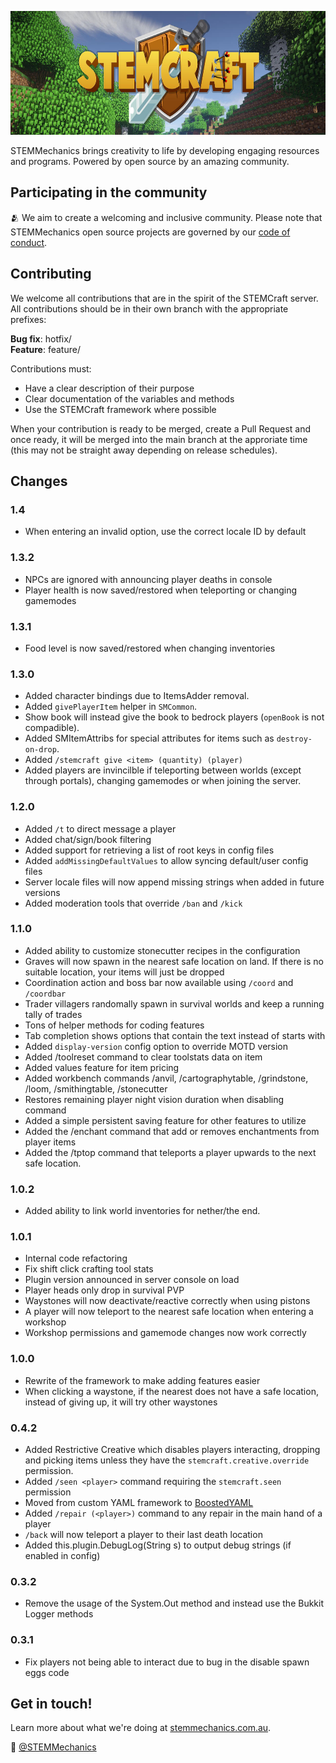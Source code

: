 <p align="center"><img src="https://github.com/STEMMechanics/.github/blob/main/stemcraft-sky-logo.jpg?raw=true" width="666" height="198"></p>

STEMMechanics brings creativity to life by developing engaging resources and programs. Powered by open source by an amazing community.

## Participating in the community

🫂 We aim to create a welcoming and inclusive community. Please note that STEMMechanics open source projects are governed by our [code of conduct](code-of-conduct.md).

## Contributing

We welcome all contributions that are in the spirit of the STEMCraft server. All contributions should be in their own branch with the appropriate prefixes:

**Bug fix**: hotfix/<name>\
**Feature**: feature/<name>

Contributions must:

-   Have a clear description of their purpose
-   Clear documentation of the variables and methods
-   Use the STEMCraft framework where possible

When your contribution is ready to be merged, create a Pull Request and once ready, it will be merged into the main branch at the approriate time (this may not be straight away depending on release schedules).

## Changes

### 1.4

-   When entering an invalid option, use the correct locale ID by default

### 1.3.2

-   NPCs are ignored with announcing player deaths in console
-   Player health is now saved/restored when teleporting or changing gamemodes

### 1.3.1

-   Food level is now saved/restored when changing inventories

### 1.3.0

-   Added character bindings due to ItemsAdder removal.
-   Added `givePlayerItem` helper in `SMCommon`.
-   Show book will instead give the book to bedrock players (`openBook` is not compadible).
-   Added SMItemAttribs for special attributes for items such as `destroy-on-drop`.
-   Added `/stemcraft give <item> (quantity) (player)`
-   Added players are invincilble if teleporting between worlds (except through portals), changing gamemodes or when joining the server.

### 1.2.0

-   Added `/t` to direct message a player
-   Added chat/sign/book filtering
-   Added support for retrieving a list of root keys in config files
-   Added `addMissingDefaultValues` to allow syncing default/user config files
-   Server locale files will now append missing strings when added in future versions
-   Added moderation tools that override `/ban` and `/kick`

### 1.1.0

-   Added ability to customize stonecutter recipes in the configuration
-   Graves will now spawn in the nearest safe location on land. If there is no suitable location, your items will just be dropped
-   Coordination action and boss bar now available using `/coord` and `/coordbar`
-   Trader villagers randomally spawn in survival worlds and keep a running tally of trades
-   Tons of helper methods for coding features
-   Tab completion shows options that contain the text instead of starts with
-   Added `display-version` config option to override MOTD version
-   Added /toolreset command to clear toolstats data on item
-   Added values feature for item pricing
-   Added workbench commands /anvil, /cartographytable, /grindstone, /loom, /smithingtable, /stonecutter
-   Restores remaining player night vision duration when disabling command
-   Added a simple persistent saving feature for other features to utilize
-   Added the /enchant command that add or removes enchantments from player items
-   Added the /tptop command that teleports a player upwards to the next safe location.

### 1.0.2

-   Added ability to link world inventories for nether/the end.

### 1.0.1

-   Internal code refactoring
-   Fix shift click crafting tool stats
-   Plugin version announced in server console on load
-   Player heads only drop in survival PVP
-   Waystones will now deactivate/reactive correctly when using pistons
-   A player will now teleport to the nearest safe location when entering a workshop
-   Workshop permissions and gamemode changes now work correctly

### 1.0.0

-   Rewrite of the framework to make adding features easier
-   When clicking a waystone, if the nearest does not have a safe location, instead of giving up, it will try other waystones

### 0.4.2

-   Added Restrictive Creative which disables players interacting, dropping and picking items unless they have the `stemcraft.creative.override` permission.
-   Added `/seen <player>` command requiring the `stemcraft.seen` permission
-   Moved from custom YAML framework to [BoostedYAML](https://github.com/dejvokep/boosted-yaml)
-   Added `/repair (<player>)` command to any repair in the main hand of a player
-   `/back` will now teleport a player to their last death location
-   Added this.plugin.DebugLog(String s) to output debug strings (if enabled in config)

### 0.3.2

-   Remove the usage of the System.Out method and instead use the Bukkit Logger methods

### 0.3.1

-   Fix players not being able to interact due to bug in the disable spawn eggs code

## Get in touch!

Learn more about what we're doing at [stemmechanics.com.au](https://stemmechanics.com.au).

👋 [@STEMMechanics](https://twitter.com/STEMMechanics)
